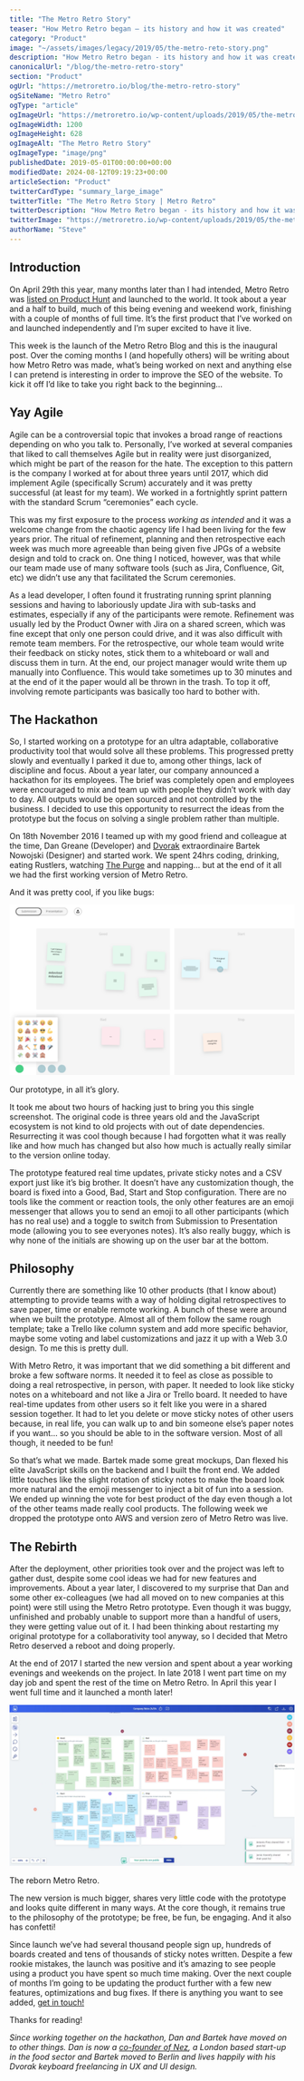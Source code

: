 ```yaml
---
title: "The Metro Retro Story"
teaser: "How Metro Retro began – its history and how it was created"
category: "Product"
image: "~/assets/images/legacy/2019/05/the-metro-reto-story.png"
description: "How Metro Retro began - its history and how it was created"
canonicalUrl: "/blog/the-metro-retro-story"
section: "Product"
ogUrl: "https://metroretro.io/blog/the-metro-retro-story"
ogSiteName: "Metro Retro"
ogType: "article"
ogImageUrl: "https://metroretro.io/wp-content/uploads/2019/05/the-metro-reto-story.png"
ogImageWidth: 1200
ogImageHeight: 628
ogImageAlt: "The Metro Retro Story"
ogImageType: "image/png"
publishedDate: 2019-05-01T00:00:00+00:00
modifiedDate: 2024-08-12T09:19:23+00:00
articleSection: "Product"
twitterCardType: "summary_large_image"
twitterTitle: "The Metro Retro Story | Metro Retro"
twitterDescription: "How Metro Retro began - its history and how it was created"
twitterImage: "https://metroretro.io/wp-content/uploads/2019/05/the-metro-reto-story.png"
authorName: "Steve"
---
```


## Introduction

On April 29th this year, many months later than I had intended, Metro Retro was [listed on Product Hunt](https://www.producthunt.com/posts/metro-retro) and launched to the world. It took about a year and a half to build, much of this being evening and weekend work, finishing with a couple of months of full time. It’s the first product that I’ve worked on and launched independently and I’m super excited to have it live.

This week is the launch of the Metro Retro Blog and this is the inaugural post. Over the coming months I (and hopefully others) will be writing about how Metro Retro was made, what’s being worked on next and anything else I can pretend is interesting in order to improve the SEO of the website. To kick it off I’d like to take you right back to the beginning…

## Yay Agile

Agile can be a controversial topic that invokes a broad range of reactions depending on who you talk to. Personally, I’ve worked at several companies that liked to call themselves Agile but in reality were just disorganized, which might be part of the reason for the hate. The exception to this pattern is the company I worked at for about three years until 2017, which did implement Agile (specifically Scrum) accurately and it was pretty successful (at least for my team). We worked in a fortnightly sprint pattern with the standard Scrum “ceremonies” each cycle.

This was my first exposure to the process _working as intended_ and it was a welcome change from the chaotic agency life I had been living for the few years prior. The ritual of refinement, planning and then retrospective each week was much more agreeable than being given five JPGs of a website design and told to crack on. One thing I noticed, however, was that while our team made use of many software tools (such as Jira, Confluence, Git, etc) we didn’t use any that facilitated the Scrum ceremonies.

As a lead developer, I often found it frustrating running sprint planning sessions and having to laboriously update Jira with sub-tasks and estimates, especially if any of the participants were remote. Refinement was usually led by the Product Owner with Jira on a shared screen, which was fine except that only one person could drive, and it was also difficult with remote team members. For the retrospective, our whole team would write their feedback on sticky notes, stick them to a whiteboard or wall and discuss them in turn. At the end, our project manager would write them up manually into Confluence. This would take sometimes up to 30 minutes and at the end of it the paper would all be thrown in the trash. To top it off, involving remote participants was basically too hard to bother with.

## The Hackathon

So, I started working on a prototype for an ultra adaptable, collaborative productivity tool that would solve all these problems. This progressed pretty slowly and eventually I parked it due to, among other things, lack of discipline and focus. About a year later, our company announced a hackathon for its employees. The brief was completely open and employees were encouraged to mix and team up with people they didn’t work with day to day. All outputs would be open sourced and not controlled by the business. I decided to use this opportunity to resurrect the ideas from the prototype but the focus on solving a single problem rather than multiple.

On 18th November 2016 I teamed up with my good friend and colleague at the time, Dan Greane (Developer) and [Dvorak](https://en.wikipedia.org/wiki/Dvorak_Simplified_Keyboard) extraordinaire Bartek Nowojski (Designer) and started work. We spent 24hrs coding, drinking, eating Rustlers, watching [The Purge](https://www.imdb.com/title/tt2184339/) and napping… but at the end of it all we had the first working version of Metro Retro.

And it was pretty cool, if you like bugs:

![](../../assets/images/legacy/2023/05/5f0370f7fcdde4f9e46b88fd_story-prototype.png)

Our prototype, in all it’s glory.

It took me about two hours of hacking just to bring you this single screenshot. The original code is three years old and the JavaScript ecosystem is not kind to old projects with out of date dependencies. Resurrecting it was cool though because I had forgotten what it was really like and how much has changed but also how much is actually really similar to the version online today.

The prototype featured real time updates, private sticky notes and a CSV export just like it’s big brother. It doesn’t have any customization though, the board is fixed into a Good, Bad, Start and Stop configuration. There are no tools like the comment or reaction tools, the only other features are an emoji messenger that allows you to send an emoji to all other participants (which has no real use) and a toggle to switch from Submission to Presentation mode (allowing you to see everyones notes). It’s also really buggy, which is why none of the initials are showing up on the user bar at the bottom.

## Philosophy

Currently there are something like 10 other products (that I know about) attempting to provide teams with a way of holding digital retrospectives to save paper, time or enable remote working. A bunch of these were around when we built the prototype. Almost all of them follow the same rough template; take a Trello like column system and add more specific behavior, maybe some voting and label customizations and jazz it up with a Web 3.0 design. To me this is pretty dull.

With Metro Retro, it was important that we did something a bit different and broke a few software norms. It needed it to feel as close as possible to doing a real retrospective, in person, with paper. It needed to look like sticky notes on a whiteboard and not like a Jira or Trello board. It needed to have real-time updates from other users so it felt like you were in a shared session together. It had to let you delete or move sticky notes of other users because, in real life, you can walk up to and bin someone else’s paper notes if you want… so you should be able to in the software version. Most of all though, it needed to be fun!

So that’s what we made. Bartek made some great mockups, Dan flexed his elite JavaScript skills on the backend and I built the front end. We added little touches like the slight rotation of sticky notes to make the board look more natural and the emoji messenger to inject a bit of fun into a session. We ended up winning the vote for best product of the day even though a lot of the other teams made really cool products. The following week we dropped the prototype onto AWS and version zero of Metro Retro was live.

## The Rebirth

After the deployment, other priorities took over and the project was left to gather dust, despite some cool ideas we had for new features and improvements. About a year later, I discovered to my surprise that Dan and some other ex-colleagues (we had all moved on to new companies at this point) were still using the Metro Retro prototype. Even though it was buggy, unfinished and probably unable to support more than a handful of users, they were getting value out of it. I had been thinking about restarting my original prototype for a collaborativity tool anyway, so I decided that Metro Retro deserved a reboot and doing properly.

At the end of 2017 I started the new version and spent about a year working evenings and weekends on the project. In late 2018 I went part time on my day job and spent the rest of the time on Metro Retro. In April this year I went full time and it launched a month later!

![](../../assets/images/legacy/2023/05/5f0370f7dbc0375482fb7ae7_story-now.png)

The reborn Metro Retro.

The new version is much bigger, shares very little code with the prototype and looks quite different in many ways. At the core though, it remains true to the philosophy of the prototype; be free, be fun, be engaging. And it also has confetti!

Since launch we’ve had several thousand people sign up, hundreds of boards created and tens of thousands of sticky notes written. Despite a few rookie mistakes, the launch was positive and it’s amazing to see people using a product you have spent so much time making. Over the next couple of months I’m going to be updating the product further with a few new features, optimizations and bug fixes. If there is anything you want to see added, [get in touch!](/blog/the-metro-retro-story#Intercom)

Thanks for reading!

_Since working together on the hackathon, Dan and Bartek have moved on to other things. Dan is now a_ [_co-founder of Nez_](https://joinnez.com/)_, a London based start-up in the food sector and Bartek moved to Berlin and lives happily with his Dvorak keyboard freelancing in UX and UI design._

‍
